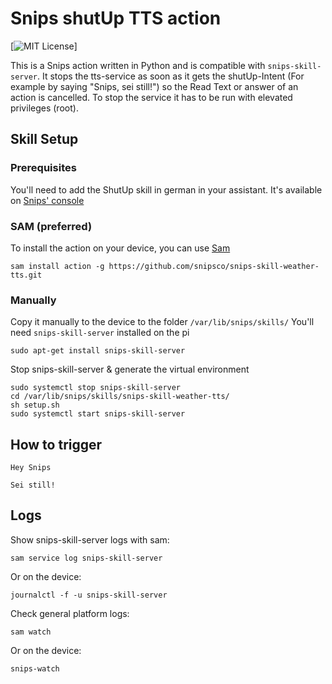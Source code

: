 # Snips shutUp TTS action
[![MIT License](https://img.shields.io/badge/license-MIT-blue.svg)]

This is a Snips action written in Python and is compatible with `snips-skill-server`.
It stops the tts-service as soon as it gets the shutUp-Intent (For example by saying "Snips, sei still!") so the Read Text or answer of an action is cancelled.
To stop the service it has to be run with elevated privileges (root).

## Skill Setup
### Prerequisites

You'll need to add the ShutUp skill in german in your assistant. It's available on [Snips' console](https://console.snips.ai)

### SAM (preferred)
To install the action on your device, you can use [Sam](https://snips.gitbook.io/getting-started/installation)

`sam install action -g https://github.com/snipsco/snips-skill-weather-tts.git`

### Manually

Copy it manually to the device to the folder `/var/lib/snips/skills/`
You'll need `snips-skill-server` installed on the pi

`sudo apt-get install snips-skill-server`

Stop snips-skill-server & generate the virtual environment
```
sudo systemctl stop snips-skill-server
cd /var/lib/snips/skills/snips-skill-weather-tts/
sh setup.sh
sudo systemctl start snips-skill-server
```

## How to trigger

`Hey Snips`

`Sei still!`

## Logs
Show snips-skill-server logs with sam:

`sam service log snips-skill-server`

Or on the device:

`journalctl -f -u snips-skill-server`

Check general platform logs:

`sam watch`

Or on the device:

`snips-watch`
